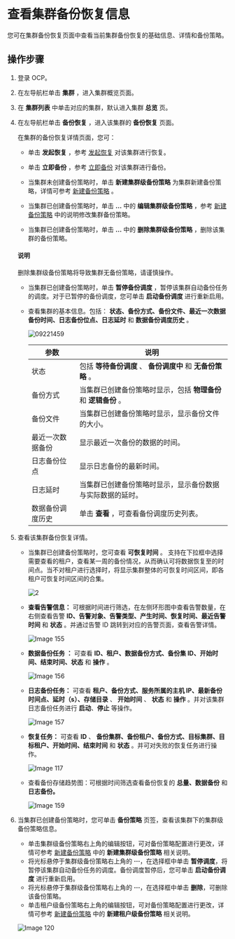 # 查看集群备份恢复信息

您可在集群备份恢复页面中查看当前集群备份恢复的基础信息、详情和备份策略。

## 操作步骤

1. 登录 OCP。

2. 在左导航栏单击 **集群** ，进入集群概览页面。

3. 在 **集群列表** 中单击对应的集群，默认进入集群 **总览** 页。

4. 在左导航栏单击 **备份恢复** ，进入该集群的 **备份恢复** 页面。

   在集群的备份恢复详情页面，您可：

   * 单击 **发起恢复** ，参考 [发起恢复](../1000.cluster-backup-and-recovery/400.initiate-a-cluster-recovery-task.md) 对该集群进行恢复。

   * 单击 **立即备份** ，参考 [立即备份](../1000.cluster-backup-and-recovery/300.back-up-now.md) 对该集群进行备份。

   * 当集群未创建备份策略时，单击 **新建集群级备份策略** 为集群新建备份策略，详情可参考 [新建备份策略](../1000.cluster-backup-and-recovery/200.create-a-cluster-backup-strategy.md) 。

   * 当集群已创建备份策略时，单击 **...** 中的 **编辑集群级备份策略** ，参考 [新建备份策略](../1000.cluster-backup-and-recovery/200.create-a-cluster-backup-strategy.md) 中的说明修改集群备份策略。

   * 当集群已创建备份策略时，单击 **...** 中的 **删除集群级备份策略** ，删除该集群的备份策略。

    <main id="notice" type='explain'>
    <h4>说明</h4>
    <p>删除集群级备份策略将导致集群无备份策略，请谨慎操作。</p>
    </main>

   * 当集群已创建备份策略时，单击 **暂停备份调度** ，暂停该集群自动备份任务的调度。对于已暂停的备份调度，您可单击 **启动备份调度** 进行重新启用。

   * 查看集群的基本信息。包括： **状态、备份方式、备份文件、最近一次数据备份时间、日志备份位点、日志延时** 和 **数据备份调度历史** 。

     ![09221459](https://obbusiness-private.oss-cn-shanghai.aliyuncs.com/doc/img/ocp/%E5%A4%87%E4%BB%BD%E4%BF%A1%E6%81%AF1.png)

     |     参数     |                   说明                    |
     |------------|-----------------------------------------|
     | 状态         | 包括 **等待备份调度** 、 **备份调度中** 和 **无备份策略** 。 |
     | 备份方式       | 当集群已创建备份策略时显示，包括 **物理备份** 和 **逻辑备份** 。  |
     | 备份文件       | 当集群已创建备份策略时显示，显示备份文件的大小。                |
     | 最近一次数据备份   | 显示最近一次备份的数据的时间。                         |
     | 日志备份位点     | 显示日志备份的最新时间。                            |
     | 日志延时       | 当集群已创建备份策略时显示，显示备份数据与实际数据的延时。           |
     | 数据备份调度历史   | 单击 **查看** ，可查看备份调度历史列表。                 |

5. 查看该集群备份恢复详情。

   * 当集群已创建备份策略时，您可查看 **可恢复时间** 。
   支持在下拉框中选择需要查看的租户，查看某一周的备份情况，从而确认可将数据恢复至的时间点。当不对租户进行选择时，将显示集群整体的可恢复时间区间，即各租户可恢复时间区间的合集。

        ![2](https://obbusiness-private.oss-cn-shanghai.aliyuncs.com/doc/img/ocp/401/%E5%8F%AF%E6%81%A2%E5%A4%8D%E4%BA%8B%E4%BB%B6%E5%8C%BA%E9%97%B41.png)

   * **查看告警信息：** 可根据时间进行筛选，在左侧环形图中查看告警数量，在右侧查看告警 **ID、告警对象、告警类型、产生时间、恢复时间、最近告警时间** 和 **状态** 。并通过告警 ID 跳转到对应的告警页面，查看告警详情。

     ![Image 155](https://help-static-aliyun-doc.aliyuncs.com/assets/img/zh-CN/5098189461/p429380.png)

   * **数据备份任务 ：** 可查看 **ID、租户、数据备份方式、备份集 ID、开始时间、结束时间、状态** 和 **操作** 。

     ![Image 156](https://obbusiness-private.oss-cn-shanghai.aliyuncs.com/doc/img/ocp/%E6%95%B0%E6%8D%AE%E5%A4%87%E4%BB%BD1.png)

   * **日志备份任务：** 可查看 **租户、备份方式、服务所属的主机 IP、最新备份时间点、延时（s）、存储目录** 、 **开始时间** 、 **状态** 和 **操作** 。并对该集群日志备份任务进行 **启动**、**停止** 等操作。

     ![Image 157](https://obbusiness-private.oss-cn-shanghai.aliyuncs.com/doc/img/ocp/%E6%97%A5%E5%BF%97%E5%A4%87%E4%BB%BD1.png)

   * **恢复任务：** 可查看 **ID** 、 **备份集群、备份租户、备份方式、目标集群、目标租户、开始时间、结束时间** 和 **状态** 。并可对失败的恢复任务进行操作。

     ![Image 117](https://obbusiness-private.oss-cn-shanghai.aliyuncs.com/doc/img/ocp/%E6%81%A2%E5%A4%8D%E4%BB%BB%E5%8A%A11.png)

   * 查看备份存储趋势图：可根据时间筛选查看备份恢复的 **总量、数据备份** 和 **日志备份。**

     ![Image 159](https://help-static-aliyun-doc.aliyuncs.com/assets/img/zh-CN/5098189461/p429389.png)

6. 当集群已创建备份策略时，您可单击 **备份策略** 页签，查看该集群下的集群级备份策略信息。

   * 单击集群级备份策略右上角的编辑按钮，可对备份策略配置进行更改，详情可参考 [新建备份策略](../1000.cluster-backup-and-recovery/200.create-a-cluster-backup-strategy.md) 中的 **新建集群级备份策略** 相关说明。
   * 将光标悬停于集群级备份策略右上角的 **···**，在选择框中单击 **暂停调度**，将暂停该集群自动备份任务的调度。备份调度暂停后，您可单击 **启动备份调度** 进行重新启用。
   * 将光标悬停于集群级备份策略右上角的 **···**，在选择框中单击 **删除**，可删除该备份策略。
   * 单击租户级备份策略右上角的编辑按钮，可对备份策略配置进行更改，详情可参考 [新建备份策略](../1000.cluster-backup-and-recovery/200.create-a-cluster-backup-strategy.md) 中的 **新建租户级备份策略** 相关说明。

   ![Image 120](https://obbusiness-private.oss-cn-shanghai.aliyuncs.com/doc/img/ocp/401/%E5%A4%87%E4%BB%BD%E7%AD%96%E7%95%A51.png)
